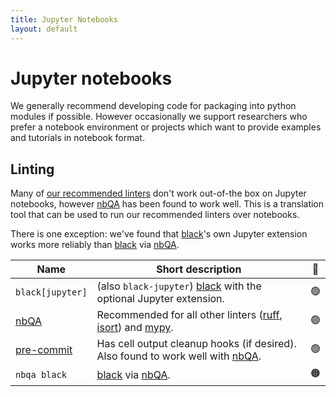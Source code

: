 ```yaml
---
title: Jupyter Notebooks
layout: default
---
```


# Jupyter notebooks

We generally recommend developing code for packaging into python modules if possible.
However occasionally we support researchers who prefer a notebook environment or projects which want to provide examples and tutorials in notebook format.

## Linting

Many of [our recommended linters](linting) don't work out-of-the box on Jupyter notebooks, however [nbQA] has been found to work well.
This is a translation tool that can be used to run our recommended linters over notebooks.

There is one exception: we've found that [black]'s own Jupyter extension works more reliably than [black] via [nbQA].

| Name             | Short description                                                                | 🚦  |
| ---------------- | -------------------------------------------------------------------------------- | :-: |
| `black[jupyter]` | (also `black-jupyter`) [black] with the optional Jupyter extension.              | 🟢  |
| [nbQA]           | Recommended for all other linters ([ruff], [isort]) and [mypy].                  | 🟢  |
| [pre-commit]     | Has cell output cleanup hooks (if desired). Also found to work well with [nbQA]. | 🟢  |
| `nbqa black`     | [black] via [nbQA].                                                              | 🟠  |

<!-- URLs for a more readable table & prose 👆 -->
[black]:      https://nbqa.readthedocs.io/en/latest/index.html
[nbQA]:       https://nbqa.readthedocs.io/en/latest/index.html
[isort]:      https://pycqa.github.io/isort
[ruff]:       https://github.com/charliermarsh/ruff
[mypy]:       https://mypy.readthedocs.io/en/stable
[pre-commit]: https://github.com/kynan/nbstripout

<!-- TODO: more sections to consider>

## IDE plugins

## CI

<-->
